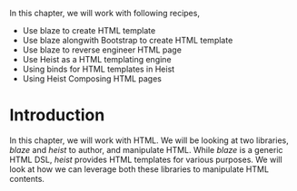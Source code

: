 
In this chapter, we will work with following recipes,

* Use blaze to create HTML template
* Use blaze alongwith Bootstrap to create HTML template
* Use blaze to reverse engineer HTML page
* Use Heist as a HTML templating engine
* Using binds for HTML templates in Heist
* Using Heist Composing HTML pages

Introduction
================

In this chapter, we will work with HTML. We will be looking at two libraries, *blaze* and *heist* to author, and manipulate HTML. While *blaze* is a generic HTML DSL, *heist* provides HTML templates for various purposes. We will look at how we can leverage both these libraries to manipulate HTML contents.

